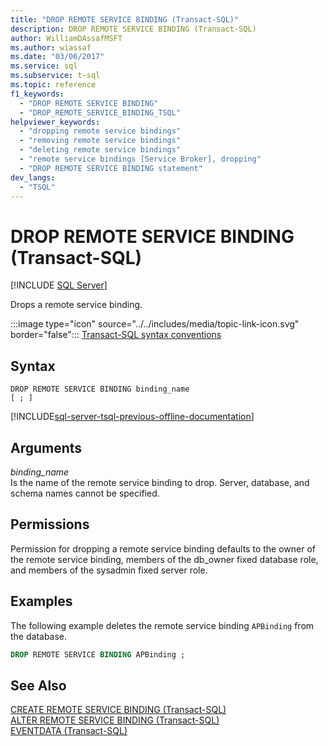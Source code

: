 ```yaml
---
title: "DROP REMOTE SERVICE BINDING (Transact-SQL)"
description: DROP REMOTE SERVICE BINDING (Transact-SQL)
author: WilliamDAssafMSFT
ms.author: wiassaf
ms.date: "03/06/2017"
ms.service: sql
ms.subservice: t-sql
ms.topic: reference
f1_keywords:
  - "DROP REMOTE SERVICE BINDING"
  - "DROP_REMOTE_SERVICE_BINDING_TSQL"
helpviewer_keywords:
  - "dropping remote service bindings"
  - "removing remote service bindings"
  - "deleting remote service bindings"
  - "remote service bindings [Service Broker], dropping"
  - "DROP REMOTE SERVICE BINDING statement"
dev_langs:
  - "TSQL"
---
```

# DROP REMOTE SERVICE BINDING (Transact-SQL)
[!INCLUDE [SQL Server](../../includes/applies-to-version/sqlserver.md)]

  Drops a remote service binding.  
  
 :::image type="icon" source="../../includes/media/topic-link-icon.svg" border="false"::: [Transact-SQL syntax conventions](../../t-sql/language-elements/transact-sql-syntax-conventions-transact-sql.md)  
  
## Syntax  
  
```syntaxsql
DROP REMOTE SERVICE BINDING binding_name  
[ ; ]  
```  
  
[!INCLUDE[sql-server-tsql-previous-offline-documentation](../../includes/sql-server-tsql-previous-offline-documentation.md)]

## Arguments
 *binding_name*  
 Is the name of the remote service binding to drop. Server, database, and schema names cannot be specified.  
  
## Permissions  
 Permission for dropping a remote service binding defaults to the owner of the remote service binding, members of the db_owner fixed database role, and members of the sysadmin fixed server role.  
  
## Examples  
 The following example deletes the remote service binding `APBinding` from the database.  
  
```sql 
DROP REMOTE SERVICE BINDING APBinding ;  
```  
  
## See Also  
 [CREATE REMOTE SERVICE BINDING &#40;Transact-SQL&#41;](../../t-sql/statements/create-remote-service-binding-transact-sql.md)   
 [ALTER REMOTE SERVICE BINDING &#40;Transact-SQL&#41;](../../t-sql/statements/alter-remote-service-binding-transact-sql.md)   
 [EVENTDATA &#40;Transact-SQL&#41;](../../t-sql/functions/eventdata-transact-sql.md)  
  
  
